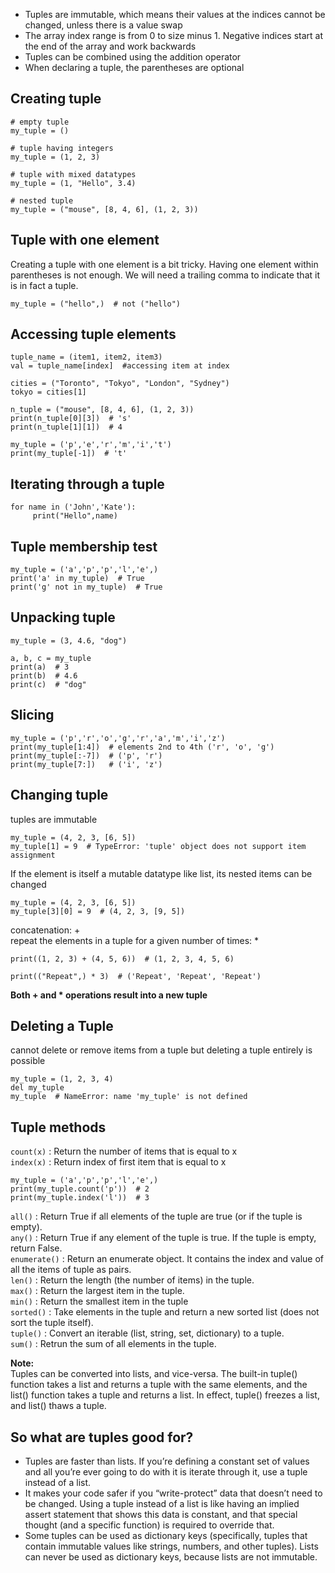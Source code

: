 * Tuples are immutable, which means their values at the indices cannot be changed, unless there is a value swap
* The array index range is from 0 to size minus 1. Negative indices start at the end of the array and work backwards
* Tuples can be combined using the addition operator
* When declaring a tuple, the parentheses are optional

## Creating tuple
```
# empty tuple
my_tuple = ()

# tuple having integers
my_tuple = (1, 2, 3)

# tuple with mixed datatypes
my_tuple = (1, "Hello", 3.4)

# nested tuple
my_tuple = ("mouse", [8, 4, 6], (1, 2, 3))
```
## Tuple with one element
Creating a tuple with one element is a bit tricky. Having one element within parentheses is not enough. We will need a trailing comma to indicate that it is in fact a tuple.
```
my_tuple = ("hello",)  # not ("hello")
```

## Accessing tuple elements
```
tuple_name = (item1, item2, item3)
val = tuple_name[index]  #accessing item at index

cities = ("Toronto", "Tokyo", "London", "Sydney")
tokyo = cities[1]

n_tuple = ("mouse", [8, 4, 6], (1, 2, 3))
print(n_tuple[0][3])  # 's'
print(n_tuple[1][1])  # 4

my_tuple = ('p','e','r','m','i','t')
print(my_tuple[-1])  # 't'
```

## Iterating through a tuple
```
for name in ('John','Kate'):
     print("Hello",name) 
```

## Tuple membership test
```
my_tuple = ('a','p','p','l','e',)
print('a' in my_tuple)  # True
print('g' not in my_tuple)  # True
```

## Unpacking tuple
```
my_tuple = (3, 4.6, "dog")

a, b, c = my_tuple
print(a)  # 3
print(b)  # 4.6
print(c)  # "dog"
```

## Slicing
```
my_tuple = ('p','r','o','g','r','a','m','i','z')
print(my_tuple[1:4])  # elements 2nd to 4th ('r', 'o', 'g')
print(my_tuple[:-7])  # ('p', 'r')
print(my_tuple[7:])   # ('i', 'z')
```

## Changing tuple
tuples are immutable
```
my_tuple = (4, 2, 3, [6, 5])  
my_tuple[1] = 9  # TypeError: 'tuple' object does not support item assignment
```
If the element is itself a mutable datatype like list, its nested items can be changed
```
my_tuple = (4, 2, 3, [6, 5])
my_tuple[3][0] = 9  # (4, 2, 3, [9, 5])
```
concatenation: +    
repeat the elements in a tuple for a given number of times: *
```
print((1, 2, 3) + (4, 5, 6))  # (1, 2, 3, 4, 5, 6)

print(("Repeat",) * 3)  # ('Repeat', 'Repeat', 'Repeat')
```
**Both + and * operations result into a new tuple**

## Deleting a Tuple
cannot delete or remove items from a tuple but deleting a tuple entirely is possible
```
my_tuple = (1, 2, 3, 4)
del my_tuple
my_tuple  # NameError: name 'my_tuple' is not defined
```
## Tuple methods
`count(x)` :	Return the number of items that is equal to x    
`index(x)` :	Return index of first item that is equal to x
```
my_tuple = ('a','p','p','l','e',)
print(my_tuple.count('p'))  # 2
print(my_tuple.index('l'))  # 3
```
`all()` : Return True if all elements of the tuple are true (or if the tuple is empty).   
`any()` : Return True if any element of the tuple is true. If the tuple is empty, return False.   
`enumerate()` : Return an enumerate object. It contains the index and value of all the items of tuple as pairs.   
`len()` : Return the length (the number of items) in the tuple.   
`max()` : Return the largest item in the tuple.   
`min()` : Return the smallest item in the tuple   
`sorted()` : Take elements in the tuple and return a new sorted list (does not sort the tuple itself).   
`tuple()` : Convert an iterable (list, string, set, dictionary) to a tuple.   
`sum()` : Retrun the sum of all elements in the tuple.

**Note:**    
Tuples can be converted into lists, and vice-versa. The built-in tuple() function takes a list and returns a tuple with the same elements, and the list() function takes a tuple and returns a list. In effect, tuple() freezes a list, and list() thaws a tuple.

## So what are tuples good for?
* Tuples are faster than lists. If you’re defining a constant set of values and all you’re ever going to do with it is iterate through it, use a tuple instead of a list.
* It makes your code safer if you “write-protect” data that doesn’t need to be changed. Using a tuple instead of a list is like having an implied assert statement that shows this data is constant, and that special thought (and a specific function) is required to override that.
* Some tuples can be used as dictionary keys (specifically, tuples that contain immutable values like strings, numbers, and other tuples). Lists can never be used as dictionary keys, because lists are not immutable.

